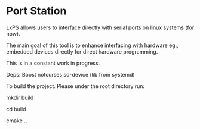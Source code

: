 # Port Station

LxPS allows users to interface directly with serial ports on linux systems (for now).

The main goal of this tool is to enhance interfacing with hardware eg., embedded devices directly for direct hardware programming.

This is in a constant work in progress.

Deps:
    Boost
    notcurses
    sd-device (lib from systemd)

To build the project. Please under the root directory run:

mkdir build

cd build

cmake ..
